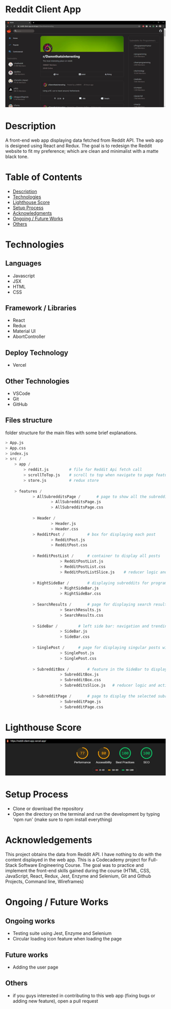 # Reddit Client App

![demo](./demo.JPG)

# Description

A front-end web app displaying data fetched from Reddit API. The web app is designed using React and Redux. The goal is to redesign the Reddit website to fit my preference; which are clean and minimalist with a matte black tone.

# Table of Contents

* [Description](#description)
* [Technologies](#technologies)
* [Lighthouse Score](#lighthouse-score)
* [Setup Process](#setup-process)
* [Acknowledgments](#acknowledgements)
* [Ongoing / Future Works](#ongoing-/-future-works)
* [Others](#others)

# Technologies

## Languages

* Javascript
* JSX
* HTML
* CSS

## Framework / Libraries 

* React
* Redux
* Material UI
* AbortController

## Deploy Technology

* Vercel

## Other Technologies

* VSCode
* Git
* GitHub

## Files structure

folder structure for the main files with some brief explanations.

```python
> App.js
> App.css
> index.js
> src /
    > app /
        > reddit.js         # file for Reddit Api fetch call
        > scrollToTop.js    # scroll to top when navigate to page feature
        > store.js          # redux store
    
    > features /
            > AllSubredditsPage /       # page to show all the subreddits -> href=/subreddits
                    > AllSubredditsPage.js
                    > AllSubredditsPage.css
                
            > Header /              
                    > Header.js
                    > Header.css
            > RedditPost /          # box for displaying each post
                    > RedditPost.js
                    > RedditPost.css
                
            > RedditPostList /      # container to display all posts
                        > RedditPostList.js
                        > RedditPostList.css
                        > RedditPostListSlice.js    # reducer logic and action for home posts, and several catagorised posts
                
            > RightSideBar /        # displaying subreddits for programmers on the right side of the page (hardcoded)
                        > RightSideBar.js
                        > RightSideBar.css

            > SearchResults /       # page for displaying search results
                        > SearchResults.js
                        > SearchResults.css

            > SideBar /         # left side bar: navigation and trending subreddits
                        > SideBar.js
                        > SideBar.css

            > SinglePost /      # page for displaying singular posts with its comments, and can click on image
                        > SinglePost.js
                        > SinglePost.css

            > SubredditBox /        # feature in the SideBar to display trending subreddits
                        > SubredditBox.js
                        > SubredditBox.css
                        > SubredditsSlice.js   # reducer logic and action for storing trending subreddits in redux store

            > SubredditPage /       # page to display the selected subreddit
                        > SubredditPage.js
                        > SubredditPage.css
```
# Lighthouse Score

![lighthouse-score](./lighthouse-score.JPG)

# Setup Process

* Clone or download the repository
* Open the directory on the terminal and run the development by typing 'npm run' (make sure to npm install everything)

# Acknowledgements

This project obtains the data from Reddit API. I have nothing to do with the content displayed in the web app. This is a Codecademy project for Full-Stack Software Engineering Course. The goal was to practice and implement the front-end skills gained during the course (HTML, CSS, JavaScript, React, Redux, Jest, Enzyme and Selenium, Git and Github Projects, Command line, Wireframes)

# Ongoing / Future Works

## Ongoing works

* Testing suite using Jest, Enzyme and Selenium
* Circular loading icon feature when loading the page

## Future works

* Adding the user page

## Others

* if you guys interested in contributing to this web app (fixing bugs or adding new feature), open a pull request